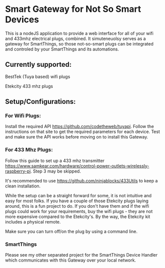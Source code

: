 # Smart Gateway for Not So Smart Devices
This is a nodeJS application to provide a web interface for all of your wifi and 433mhz electrical plugs, combined.  It simuteneuolsy serves as a gateway for SmartThings, so those not-so-smart plugs can be integrated and controled by your SmartThings and its automations.

## Currently supported:
BestTek (Tuya based) wifi plugs

Etekcity 433 mhz plugs

## Setup/Configurations:

### For Wifi Plugs:
Install the required API https://github.com/codetheweb/tuyapi.  Follow the instructions on that site to get the required parameters for each device.  Test and make sure the API works before moving on to install this Gateway.

### For 433 Mhz Plugs:
Follow this guide to set up a 433 mhz transmitter https://www.samkear.com/hardware/control-power-outlets-wirelessly-raspberry-pi.  Step 3 may be skipped.

It's recommended to use https://github.com/ninjablocks/433Utils to keep a clean installation.

While the setup can be a straight forward for some, it is not intuitive and easy for most folks.  If you have a couple of those Etekcity plugs laying around, this is a fun project to do.  If you don't have them and if the wifi plugs could work for your requirements, buy the wifi plugs - they are not more expensive compared to the Etekcity's.  By the way, the Etekcity kit includes a physical remote.

Make sure you can turn off/on the plug by using a command line.

### SmartThings
Please see my other separated project for the SmartThings Device Handler which communicates with this Gateway over your local network.
